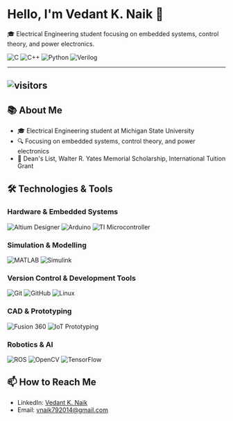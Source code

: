 # Hello, I'm Vedant K. Naik 👋
🎓 Electrical Engineering student focusing on embedded systems, control theory, and power electronics.

![C](https://img.shields.io/badge/-C-00599C?style=flat-square&logo=c)
![C++](https://img.shields.io/badge/-C++-00599C?style=flat-square&logo=c%2B%2B)
![Python](https://img.shields.io/badge/-Python-8fcfd1?style=flat-square&logo=Python)
![Verilog](https://img.shields.io/badge/-Verilog-6e5a8f?style=flat-square&logo=verilog)

---
![visitors](https://visitor-badge.glitch.me/badge?page_id=roboticvedant.roboticvedant)
---
## 📚 About Me
- 🎓 Electrical Engineering student at Michigan State University
- 🔍 Focusing on embedded systems, control theory, and power electronics
- 🏅 Dean's List, Walter R. Yates Memorial Scholarship, International Tuition Grant

## 🛠 Technologies & Tools

### Hardware & Embedded Systems
![Altium Designer](https://img.shields.io/badge/-Altium%20Designer-6e5a8f?style=flat-square&logo=altium-designer)
![Arduino](https://img.shields.io/badge/-Arduino-00979D?style=flat-square&logo=Arduino)
![TI Microcontroller](https://img.shields.io/badge/-TI%20Microcontroller-blue?style=flat-square&logo=texas-instruments)

### Simulation & Modelling
![MATLAB](https://img.shields.io/badge/-MATLAB-0076A8?style=flat-square&logo=mathworks)
![Simulink](https://img.shields.io/badge/-Simulink-orange?style=flat-square&logo=simulink)

### Version Control & Development Tools
![Git](https://img.shields.io/badge/-Git-black?style=flat-square&logo=git)
![GitHub](https://img.shields.io/badge/-GitHub-181717?style=flat-square&logo=github)
![Linux](https://img.shields.io/badge/-Linux-FCC624?style=flat-square&logo=linux)

### CAD & Prototyping
![Fusion 360](https://img.shields.io/badge/-Fusion%20360-orange?style=flat-square&logo=autodesk)
![IoT Prototyping](https://img.shields.io/badge/-IoT%20Prototyping-blue?style=flat-square&logo=internet-of-things)

### Robotics & AI
![ROS](https://img.shields.io/badge/-ROS-22314E?style=flat-square&logo=ros)
![OpenCV](https://img.shields.io/badge/-OpenCV-5C3EE8?style=flat-square&logo=opencv)
![TensorFlow](https://img.shields.io/badge/-TensorFlow-FF6F00?style=flat-square&logo=tensorflow)



## 📫 How to Reach Me
- LinkedIn: [Vedant K. Naik](https://www.linkedin.com/in/vedantknaik)
- Email: [vnaik792014@gmail.com](mailto:vnaik792014@gmail.com)
